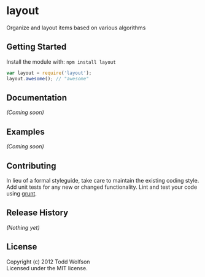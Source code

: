 # layout

Organize and layout items based on various algorithms

## Getting Started
Install the module with: `npm install layout`

```javascript
var layout = require('layout');
layout.awesome(); // "awesome"
```

## Documentation
_(Coming soon)_

## Examples
_(Coming soon)_

## Contributing
In lieu of a formal styleguide, take care to maintain the existing coding style. Add unit tests for any new or changed functionality. Lint and test your code using [grunt](https://github.com/cowboy/grunt).

## Release History
_(Nothing yet)_

## License
Copyright (c) 2012 Todd Wolfson  
Licensed under the MIT license.
